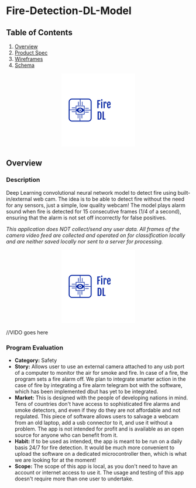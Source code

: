 # Fire-Detection-DL-Model

## Table of Contents
1. [Overview](#Overview)
1. [Product Spec](#Product-Spec)
1. [Wireframes](#Wireframes)
2. [Schema](#Schema)

<p align="center">
  <a href="https://github.com/MohamedAli2310/Fire-Detection-DL-Model" target="_blank">
    <img alt="GitHub release" src="firedl.png">
  </a>

</p>

## Overview
### Description
Deep Learning convolutional neural network model to detect fire using built-in/external web cam. The idea is to be able to detect fire without the need for any sensors, just a simple, low quality webcam!
The model plays alarm sound when fire is detected for 15 consecutive frames (1/4 of a second), ensuring that the alarm is not set off incorrectly for false positives.

*This application does NOT collect/send any user data. All frames of the camera video feed are collected and operated on for classification locally and are neither saved locally nor sent to a server for processing.*

<p align="center">
  <img src="firedl.png" alt="logo"/>
</p>

//VIDO goes here

### Program Evaluation
- **Category:** Safety
- **Story:** Allows user to use an external camera attached to any usb port of a computer to monitor the air for smoke and fire. In case of a fire, the program sets a fire alarm off. We plan to integrate smarter action in the case of fire by integrating a fire alarm telegram bot with the software, which has been implemented dbut has yet to be integrated.
- **Market:** This is designed with the people of developing nations in mind. Tens of countries don't have access to sophisticated fire alarms and smoke detectors, and even if they do they are not affordable and not regulated. This piece of software allows users to salvage a webcam from an old laptop, add a usb connector to it, and use it without a problem. The app is not intended for profit and is available as an open source for anyone who can benefit from it.
- **Habit:** If to be used as intended, the app is meant to be run on a daily basis 24/7 for fire detection. It would be much more convenient to upload the software on a dedicated microcontroller then, which is what we are looking for at the moment!
- **Scope:** The scope of this app is local, as you don't need to have an account or internet access to use it. The usage and testing of this app doesn't require more than one user to undertake.

